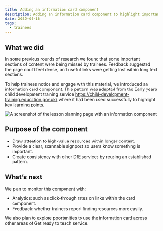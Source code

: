 ```yaml
---
title: Adding an information card component
description: Adding an information card component to highlight important information to trainees
date: 2025-09-18
tags:
  - trainees 
---
```


## What we did

In some previous rounds of research we found that some important sections of content were being missed by trainees. Feedback suggested the page could feel dense, and useful links were getting lost within long text sections.

To help trainees notice and engage with this material, we introduced an information card component. This pattern was adapted from the Early years child development training service <https://child-development-training.education.gov.uk/> where it had been used successfully to highlight key learning points.

![A screenshot of the lesson planning page with an information component](information.png)

## Purpose of the component

- Draw attention to high-value resources within longer content.
- Provide a clear, scannable signpost so users know something is important.
- Create consistency with other DfE services by reusing an established pattern.

## What’s next

We plan to monitor this component with:

- Analytics: such as click-through rates on links within the card component.
- Feedback: whether trainees report finding resources more easily.

We also plan to explore pportunities to use the information card across other areas of Get ready to teach service.